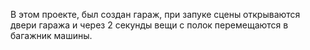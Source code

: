 В этом проекте, был создан гараж, при запуке сцены открываются двери гаража и через 2 секунды вещи с полок перемещаются в багажник машины.

